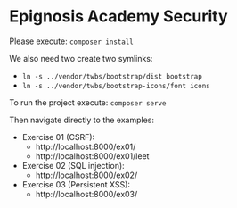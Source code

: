 # Epignosis Academy Security

Please execute: `composer install`

We also need two create two symlinks:
- `ln -s ../vendor/twbs/bootstrap/dist bootstrap`
- `ln -s ../vendor/twbs/bootstrap-icons/font icons`

To run the project execute: `composer serve`

Then navigate directly to the examples:

- Exercise 01 (CSRF):
  - http://localhost:8000/ex01/
  - http://localhost:8000/ex01/leet
- Exercise 02 (SQL injection):
  - http://localhost:8000/ex02/
- Exercise 03 (Persistent XSS):
  - http://localhost:8000/ex03/
